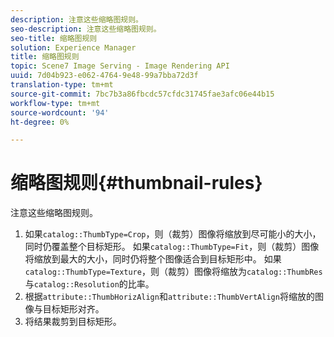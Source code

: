 ```yaml
---
description: 注意这些缩略图规则。
seo-description: 注意这些缩略图规则。
seo-title: 缩略图规则
solution: Experience Manager
title: 缩略图规则
topic: Scene7 Image Serving - Image Rendering API
uuid: 7d04b923-e062-4764-9e48-99a7bba72d3f
translation-type: tm+mt
source-git-commit: 7bc7b3a86fbcdc57cfdc31745fae3afc06e44b15
workflow-type: tm+mt
source-wordcount: '94'
ht-degree: 0%

---
```



# 缩略图规则{#thumbnail-rules}

注意这些缩略图规则。

1. 如果`catalog::ThumbType=Crop`，则（裁剪）图像将缩放到尽可能小的大小，同时仍覆盖整个目标矩形。 如果`catalog::ThumbType=Fit`，则（裁剪）图像将缩放到最大的大小，同时仍将整个图像适合到目标矩形中。 如果`catalog::ThumbType=Texture`，则（裁剪）图像将缩放为`catalog::ThumbRes`与`catalog::Resolution`的比率。
1. 根据`attribute::ThumbHorizAlign`和`attribute::ThumbVertAlign`将缩放的图像与目标矩形对齐。
1. 将结果裁剪到目标矩形。

